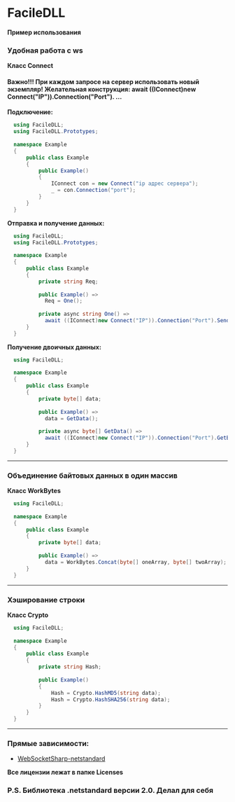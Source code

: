 # FacileDLL
**Пример использования**

### Удобная работа с ws
**Класс Connect**
#### Важно!!! При каждом запросе на сервер использовать новый экземпляр! Желательная конструкция: await ((IConnect)new Connect("IP")).Connection("Port"). ...

**Подключение:**
```C#
  using FacileDLL;
  using FacileDLL.Prototypes;
  
  namespace Example
  {
      public class Example 
      {
          public Example()
          {
              IConnect con = new Connect("ip адрес сервера");
              _ = con.Connection("port");
          }
      }
  }
```
**Отправка и получение данных:**
```C#
  using FacileDLL;
  using FacileDLL.Prototypes;
  
  namespace Example
  {
      public class Example
      {
          private string Req;
          
          public Example() =>
            Req = One();
          
          private async string One() =>
            await ((IConnect)new Connect("IP")).Connection("Port").SendAsync(string message); // or byte[] message
      }
  }
```
**Получение двоичных данных:**
```C#
  using FacileDLL;
  
  namespace Example
  {
      public class Example
      {
          private byte[] data;
          
          public Example() =>
            data = GetData();
            
          private async byte[] GetData() =>
            await ((IConnect)new Connect("IP")).Connection("Port").GetBytes(string message) // or byte[] message
      }
  }
```
---
### Объединение байтовых данных в один массив
**Класс WorkBytes**
```C#
  using FacileDLL;
  
  namespace Example
  {
      public class Example
      {
          private byte[] data;
          
          public Example() =>
            data = WorkBytes.Concat(byte[] oneArray, byte[] twoArray);
      }
  }
```
---
### Хэширование строки
**Класс Crypto**
```C#
  using FacileDLL;
  
  namespace Example
  {
      public class Example
      {
          private string Hash;
          
          public Example()
          {
              Hash = Crypto.HashMD5(string data);
              Hash = Crypto.HashSHA256(string data);
          }
      }
  }
```
---
### Прямые зависимости:
* [WebSocketSharp-netstandard](https://github.com/PingmanTools/websocket-sharp/)

**Все лицензии лежат в папке Licenses**

### P.S. Библиотека .netstandard версии 2.0. Делал для себя
